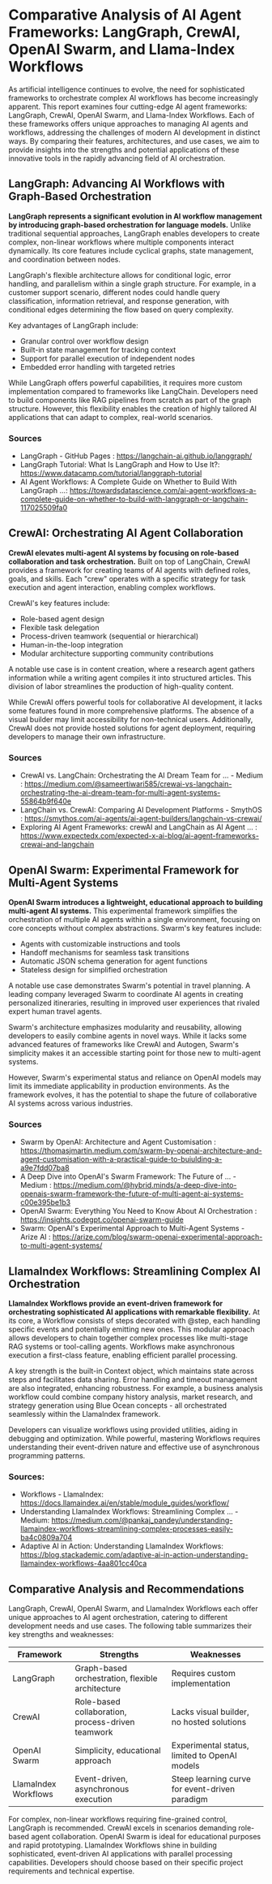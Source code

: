 # Comparative Analysis of AI Agent Frameworks: LangGraph, CrewAI, OpenAI Swarm, and Llama-Index Workflows

As artificial intelligence continues to evolve, the need for sophisticated frameworks to orchestrate complex AI workflows has become increasingly apparent. This report examines four cutting-edge AI agent frameworks: LangGraph, CrewAI, OpenAI Swarm, and Llama-Index Workflows. Each of these frameworks offers unique approaches to managing AI agents and workflows, addressing the challenges of modern AI development in distinct ways. By comparing their features, architectures, and use cases, we aim to provide insights into the strengths and potential applications of these innovative tools in the rapidly advancing field of AI orchestration.

## LangGraph: Advancing AI Workflows with Graph-Based Orchestration

**LangGraph represents a significant evolution in AI workflow management by introducing graph-based orchestration for language models.** Unlike traditional sequential approaches, LangGraph enables developers to create complex, non-linear workflows where multiple components interact dynamically. Its core features include cyclical graphs, state management, and coordination between nodes.

LangGraph's flexible architecture allows for conditional logic, error handling, and parallelism within a single graph structure. For example, in a customer support scenario, different nodes could handle query classification, information retrieval, and response generation, with conditional edges determining the flow based on query complexity.

Key advantages of LangGraph include:

- Granular control over workflow design
- Built-in state management for tracking context
- Support for parallel execution of independent nodes
- Embedded error handling with targeted retries

While LangGraph offers powerful capabilities, it requires more custom implementation compared to frameworks like LangChain. Developers need to build components like RAG pipelines from scratch as part of the graph structure. However, this flexibility enables the creation of highly tailored AI applications that can adapt to complex, real-world scenarios.

### Sources
- LangGraph - GitHub Pages : https://langchain-ai.github.io/langgraph/
- LangGraph Tutorial: What Is LangGraph and How to Use It?: https://www.datacamp.com/tutorial/langgraph-tutorial
- AI Agent Workflows: A Complete Guide on Whether to Build With LangGraph ...: https://towardsdatascience.com/ai-agent-workflows-a-complete-guide-on-whether-to-build-with-langgraph-or-langchain-117025509fa0

## CrewAI: Orchestrating AI Agent Collaboration

**CrewAI elevates multi-agent AI systems by focusing on role-based collaboration and task orchestration.** Built on top of LangChain, CrewAI provides a framework for creating teams of AI agents with defined roles, goals, and skills. Each "crew" operates with a specific strategy for task execution and agent interaction, enabling complex workflows.

CrewAI's key features include:

- Role-based agent design
- Flexible task delegation
- Process-driven teamwork (sequential or hierarchical)
- Human-in-the-loop integration
- Modular architecture supporting community contributions

A notable use case is in content creation, where a research agent gathers information while a writing agent compiles it into structured articles. This division of labor streamlines the production of high-quality content.

While CrewAI offers powerful tools for collaborative AI development, it lacks some features found in more comprehensive platforms. The absence of a visual builder may limit accessibility for non-technical users. Additionally, CrewAI does not provide hosted solutions for agent deployment, requiring developers to manage their own infrastructure.

### Sources
- CrewAI vs. LangChain: Orchestrating the AI Dream Team for ... - Medium : https://medium.com/@sameertiwari585/crewai-vs-langchain-orchestrating-the-ai-dream-team-for-multi-agent-systems-55864b9f640e
- LangChain vs. CrewAI: Comparing AI Development Platforms - SmythOS : https://smythos.com/ai-agents/ai-agent-builders/langchain-vs-crewai/
- Exploring AI Agent Frameworks: crewAI and LangChain as AI Agent ... : https://www.expectedx.com/expected-x-ai-blog/ai-agent-frameworks-crewai-and-langchain

## OpenAI Swarm: Experimental Framework for Multi-Agent Systems

**OpenAI Swarm introduces a lightweight, educational approach to building multi-agent AI systems.** This experimental framework simplifies the orchestration of multiple AI agents within a single environment, focusing on core concepts without complex abstractions. Swarm's key features include:

- Agents with customizable instructions and tools
- Handoff mechanisms for seamless task transitions
- Automatic JSON schema generation for agent functions
- Stateless design for simplified orchestration

A notable use case demonstrates Swarm's potential in travel planning. A leading company leveraged Swarm to coordinate AI agents in creating personalized itineraries, resulting in improved user experiences that rivaled expert human travel agents.

Swarm's architecture emphasizes modularity and reusability, allowing developers to easily combine agents in novel ways. While it lacks some advanced features of frameworks like CrewAI and Autogen, Swarm's simplicity makes it an accessible starting point for those new to multi-agent systems.

However, Swarm's experimental status and reliance on OpenAI models may limit its immediate applicability in production environments. As the framework evolves, it has the potential to shape the future of collaborative AI systems across various industries.

### Sources
- Swarm by OpenAI: Architecture and Agent Customisation : https://thomasjmartin.medium.com/swarm-by-openai-architecture-and-agent-customisation-with-a-practical-guide-to-buiulding-a-a9e7fdd07ba8
- A Deep Dive into OpenAI's Swarm Framework: The Future of ... - Medium : https://medium.com/@hybrid.minds/a-deep-dive-into-openais-swarm-framework-the-future-of-multi-agent-ai-systems-c00e395be1b3
- OpenAI Swarm: Everything You Need to Know About AI Orchestration : https://insights.codegpt.co/openai-swarm-guide
- Swarm: OpenAI's Experimental Approach to Multi-Agent Systems - Arize AI : https://arize.com/blog/swarm-openai-experimental-approach-to-multi-agent-systems/

## LlamaIndex Workflows: Streamlining Complex AI Orchestration

**LlamaIndex Workflows provide an event-driven framework for orchestrating sophisticated AI applications with remarkable flexibility.** At its core, a Workflow consists of steps decorated with @step, each handling specific events and potentially emitting new ones. This modular approach allows developers to chain together complex processes like multi-stage RAG systems or tool-calling agents. Workflows make asynchronous execution a first-class feature, enabling efficient parallel processing.

A key strength is the built-in Context object, which maintains state across steps and facilitates data sharing. Error handling and timeout management are also integrated, enhancing robustness. For example, a business analysis workflow could combine company history analysis, market research, and strategy generation using Blue Ocean concepts - all orchestrated seamlessly within the LlamaIndex framework.

Developers can visualize workflows using provided utilities, aiding in debugging and optimization. While powerful, mastering Workflows requires understanding their event-driven nature and effective use of asynchronous programming patterns.

### Sources:
- Workflows - LlamaIndex: https://docs.llamaindex.ai/en/stable/module_guides/workflow/
- Understanding LlamaIndex Workflows: Streamlining Complex ... - Medium: https://medium.com/@pankaj_pandey/understanding-llamaindex-workflows-streamlining-complex-processes-easily-ba4c0809a704
- Adaptive AI in Action: Understanding LlamaIndex Workflows: https://blog.stackademic.com/adaptive-ai-in-action-understanding-llamaindex-workflows-4aa801cc40ca

## Comparative Analysis and Recommendations

LangGraph, CrewAI, OpenAI Swarm, and LlamaIndex Workflows each offer unique approaches to AI agent orchestration, catering to different development needs and use cases. The following table summarizes their key strengths and weaknesses:

| Framework | Strengths | Weaknesses |
|-----------|-----------|------------|
| LangGraph | Graph-based orchestration, flexible architecture | Requires custom implementation |
| CrewAI | Role-based collaboration, process-driven teamwork | Lacks visual builder, no hosted solutions |
| OpenAI Swarm | Simplicity, educational approach | Experimental status, limited to OpenAI models |
| LlamaIndex Workflows | Event-driven, asynchronous execution | Steep learning curve for event-driven paradigm |

For complex, non-linear workflows requiring fine-grained control, LangGraph is recommended. CrewAI excels in scenarios demanding role-based agent collaboration. OpenAI Swarm is ideal for educational purposes and rapid prototyping. LlamaIndex Workflows shine in building sophisticated, event-driven AI applications with parallel processing capabilities. Developers should choose based on their specific project requirements and technical expertise.